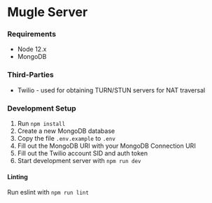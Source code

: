 # Mugle Server

### Requirements

* Node 12.x
* MongoDB

### Third-Parties

* Twilio - used for obtaining TURN/STUN servers for NAT traversal

### Development Setup

1. Run `npm install`
2. Create a new MongoDB database
3. Copy the file `.env.example` to `.env`
4. Fill out the MongoDB URI with your MongoDB Connection URI
5. Fill out the Twilio account SID and auth token
6. Start development server with `npm run dev`

#### Linting

Run eslint with `npm run lint`
